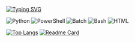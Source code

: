 [![Typing SVG](https://readme-typing-svg.demolab.com/?lines=CaliNux;Software,+AI,+Malware+Research)](https://git.io/typing-svg)

![Python](https://img.shields.io/badge/-Python-3776AB?style=flat-square&logo=python&logoColor=white)
![PowerShell](https://img.shields.io/badge/-PowerShell-5391FE?style=flat-square&logo=powershell&logoColor=white)
![Batch](https://img.shields.io/badge/-Batch-0078D6?style=flat-square&logo=windows&logoColor=white)
![Bash](https://img.shields.io/badge/-Bash-4EAA25?style=flat-square&logo=gnu-bash&logoColor=white)
![HTML](https://img.shields.io/badge/-HTML-E34F26?style=flat-square&logo=html5&logoColor=white)

[![Top Langs](https://github-readme-stats.vercel.app/api/top-langs/?username=calinux-py&layout=compact)](https://github.com/anuraghazra/github-readme-stats)
[![Readme Card](https://github-readme-stats.vercel.app/api/pin/?username=calinux-py&repo=yourrepo)](https://github.com/calinux-py/WhoDAT)
